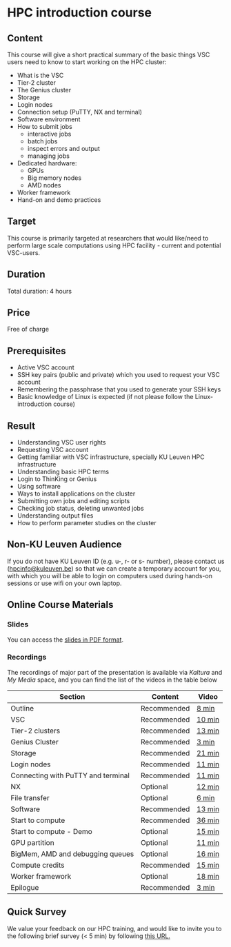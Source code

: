 # HPC introduction course 

## Content
This course will give a short practical summary of the basic things VSC users need to know to start working on the HPC cluster:
- What is the VSC
- Tier-2 cluster
- The Genius cluster
- Storage
- Login nodes
- Connection setup (PuTTY, NX and terminal)
- Software environment
- How to submit jobs
  - interactive jobs
  - batch jobs
  - inspect errors and output
  - managing jobs
- Dedicated hardware:
  - GPUs
  - Big memory nodes
  - AMD nodes
- Worker framework
- Hand-on and demo practices
	
## Target
This course is primarily targeted at researchers that would like/need to perform large scale computations using HPC facility - current and potential VSC-users.

## Duration
Total duration: 4 hours

## Price
Free of charge
	
## Prerequisites
- Active VSC account
- SSH key pairs (public and private) which you used to request your VSC account
- Remembering the passphrase that you used to generate your SSH keys
- Basic knowledge of Linux is expected (if not please follow the Linux-introduction course)

## Result
- Understanding VSC user rights
- Requesting VSC account
- Getting familiar with VSC infrastructure, specially KU Leuven HPC infrastructure
- Understanding basic HPC terms
- Login to ThinKing or Genius
- Using software
- Ways to install applications on the cluster
- Submitting own jobs and editing scripts
- Checking job status, deleting unwanted jobs
- Understanding output files
- How to perform parameter studies on the cluster

## Non-KU Leuven Audience
If you do not have KU Leuven ID (e.g. u-, r- or s- number), please contact us (hpcinfo@kuleuven.be) so that we can create a temporary account for you, with which you will be able to login on computers used during hands-on sessions or use wifi on your own laptop.

## Online Course Materials

### Slides
You can access the [slides in PDF format](https://github.com/hpcleuven/HPC-intro/blob/master/HPCintro.pdf).

### Recordings
The recordings of major part of the presentation is available via *Kaltura* and *My Media* space, and you can find the list of the videos in the table below

| Section | Content | Video |
|---------|---------|-------|
| Outline | Recommended | [8 min](https://kuleuven.mediaspace.kaltura.com/media/HPCIntro-01-Outline/1_q5ul7rya) |
| VSC | Recommended | [10 min](https://kuleuven.mediaspace.kaltura.com/media/HPCintro-02-VSCintro/1_y7di10vy) |
| Tier-2 clusters | Recommended | [13 min](https://kuleuven.mediaspace.kaltura.com/media/HPCIntro-03-Clusters/1_vhiua0ij) |
| Genius Cluster | Recommended | [3 min](https://kuleuven.mediaspace.kaltura.com/media/HPCIntro-04-Genius/1_p1ylayhz) |
| Storage | Recommended | [21 min](https://kuleuven.mediaspace.kaltura.com/media/HPCIntro-05-Storage/1_z34wnczy) |
| Login nodes | Recommended | [11 min](https://kuleuven.mediaspace.kaltura.com/media/HPCIntro-06-Login-Nodes/1_09mlvlss) |
| Connecting with PuTTY and terminal | Recommended | [11 min](https://kuleuven.mediaspace.kaltura.com/media/HPCIntro-07-PuTTY-terminal/1_hh23he9d) |
| NX | Optional | [12 min](https://kuleuven.mediaspace.kaltura.com/media/HPCIntro-08-NX/1_o47ne0pm) |
| File transfer | Optional | [6 min](https://kuleuven.mediaspace.kaltura.com/media/HPCIntro-09-FileTransfer/1_cf3zseab) |
| Software | Recommended | [13 min](https://kuleuven.mediaspace.kaltura.com/media/HPCIntro-10-Software/1_ql6wq3rp) |
| Start to compute | Recommended | [36 min](https://kuleuven.mediaspace.kaltura.com/media/HPCIntro-11-SubmitJobs/1_i9s1j78a) |
| Start to compute - Demo | Optional | [15 min](https://kuleuven.mediaspace.kaltura.com/media/HPCInfo-11-SubmitJobs-demo/1_bmkbvvue) |
| GPU partition | Optional | [11 min](https://kuleuven.mediaspace.kaltura.com/media/HPCIntro-12-GPUs/1_f38ws9p8) |
| BigMem, AMD and debugging queues | Optional | [16 min](https://kuleuven.mediaspace.kaltura.com/media/HPCInfo-13-BigMem-AMD-debugging/1_rqjaqvrb) |
| Compute credits | Recommended | [15 min](https://kuleuven.mediaspace.kaltura.com/media/HPCintro-14-credits/1_4c4u01i8) |
| Worker framework | Optional | [18 min](https://kuleuven.mediaspace.kaltura.com/media/HPCIntro-17-worker/1_pz537i1i) |
| Epilogue | Recommended | [3 min](https://kuleuven.mediaspace.kaltura.com/media/HPCIntro-18-Epilogue/1_fy8dmbg3) |

## Quick Survey

We value your feedback on our HPC training, and would like to invite you to the following brief survey (< 5 min) by following [this URL.](https://kuleuven.eu.qualtrics.com/jfe/preview/SV_cLR4fXNoNgGhSfj?Q_SurveyVersionID=current&Q_CHL=preview)

